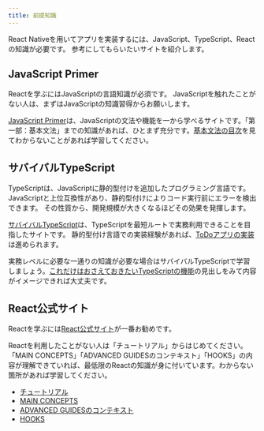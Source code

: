 ```yaml
---
title: 前提知識
---
```


React Nativeを用いてアプリを実装するには、JavaScript、TypeScript、Reactの知識が必要です。
参考にしてもらいたいサイトを紹介します。

## JavaScript Primer

Reactを学ぶにはJavaScriptの言語知識が必須です。 JavaScriptを触れたことがない人は、まずはJavaScriptの知識習得からお願いします。

[JavaScript Primer](https://jsprimer.net/)は、JavaScriptの文法や機能を一から学べるサイトです。「第一部：基本文法」までの知識があれば、ひとまず充分です。[基本文法の目次](https://jsprimer.net/basic/)を見てわからないことがあれば学習してください。

## サバイバルTypeScript

TypeScriptは、JavaScriptに静的型付けを追加したプログラミング言語です。 JavaScriptと上位互換性があり、静的型付けによりコード実行前にエラーを検出できます。 その性質から、開発規模が大きくなるほどその効果を発揮します。

[サバイバルTypeScript](https://book.yyts.org/)は、TypeScriptを最短ルートで実務利用できることを目指したサイトです。 静的型付け言語での実装経験があれば、[ToDoアプリの実装](../todo-app.md)は進められます。

実務レベルに必要な一通りの知識が必要な場合はサバイバルTypeScriptで学習しましょう。[これだけはおさえておきたいTypeScriptの機能](https://book.yyts.org/features)の見出しをみて内容がイメージできれば大丈夫です。

## React公式サイト

Reactを学ぶには[React公式サイト](https://ja.reactjs.org/)が一番お勧めです。

Reactを利用したことがない人は「チュートリアル」からはじめてください。「MAIN CONCEPTS」「ADVANCED GUIDESのコンテキスト」「HOOKS」の内容が理解できていれば、最低限のReactの知識が身に付いています。わからない箇所があれば学習してください。

- [チュートリアル](https://ja.reactjs.org/tutorial/tutorial.html)
- [MAIN CONCEPTS](https://ja.reactjs.org/docs/hello-world.html)
- [ADVANCED GUIDESのコンテキスト](https://ja.reactjs.org/docs/context.html)
- [HOOKS](https://ja.reactjs.org/docs/hooks-intro.html)
